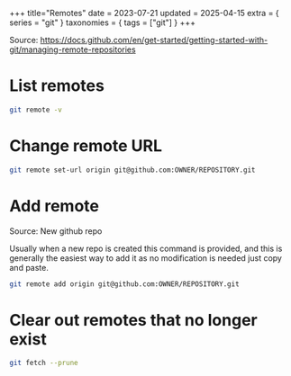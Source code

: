 +++
title="Remotes"
date = 2023-07-21
updated = 2025-04-15
extra = { series = "git" }
taxonomies = { tags = ["git"] }
+++

Source: <https://docs.github.com/en/get-started/getting-started-with-git/managing-remote-repositories>

# List remotes

```sh
git remote -v
```

# Change remote URL

```sh
git remote set-url origin git@github.com:OWNER/REPOSITORY.git
```

# Add remote

Source: New github repo

Usually when a new repo is created this command is provided, and this is generally the easiest way to add it as no modification is needed just copy and paste.

```sh
git remote add origin git@github.com:OWNER/REPOSITORY.git
```

# Clear out remotes that no longer exist

```sh
git fetch --prune
```

